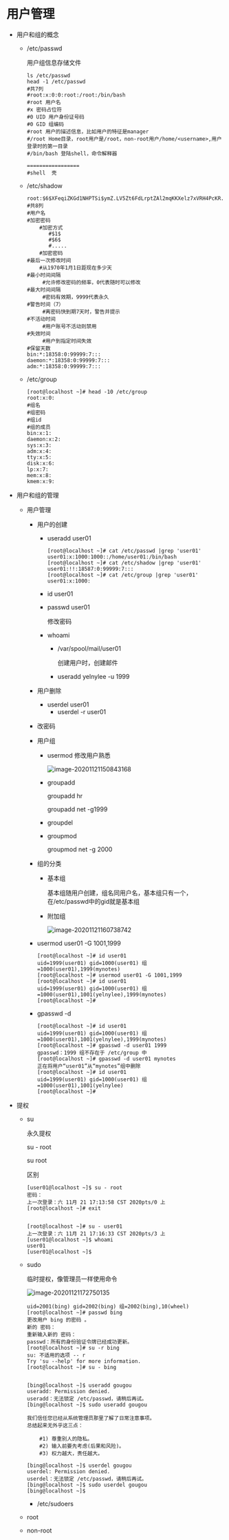 # 用户管理

* 用户和组的概念

  * /etc/passwd

    用户组信息存储文件

    ```shell
    ls /etc/passwd
    head -1 /etc/passwd
    #共7列
    #root:x:0:0:root:/root:/bin/bash
    #root 用户名
    #x 密码占位符
    #0 UID 用户身份证号码
    #0 GID 组编码
    #root 用户的描述信息，比如用户的特征是manager
    #/root Home目录，root用户是/root，non-root用户/home/<username>,用户登录时的第一目录
    #/bin/bash 登陆shell，命令解释器
    
    =================
    #shell  壳 
    ```

  * /etc/shadow

    ```shell
    root:$6$XFeqiZKGd1NHPTSi$ymZ.LV5Zt6FdLrptZAl2mqKKXelz7xVRH4PcKR.8Z5uyMoZmHNgMCnL7xHel0F4Unc6svROLz0Y6JUiwz5jbO1::0:99999:7:::
    #共8列
    #用户名
    #加密密码
    	#加密方式
    	   #$1$
    	   #$6$
    	   #.....
    	#加密密码
    #最后一次修改时间
    	#从1970年1月1日距现在多少天
    #最小时间间隔
         #允许修改密码的频率，0代表随时可以修改
    #最大时间间隔
         #密码有效期，9999代表永久
    #警告时间（7）
         #离密码快到期7天时，警告并提示
    #不活动时间
         #用户账号不活动则禁用
    #失效时间
         #用户到指定时间失效
    #保留天数
    bin:*:18358:0:99999:7:::
    daemon:*:18358:0:99999:7:::
    adm:*:18358:0:99999:7:::
    ```

    

  * /etc/group

    ```shell
    [root@localhost ~]# head -10 /etc/group
    root:x:0:
    #组名
    #组密码
    #组id
    #组的成员
    bin:x:1:
    daemon:x:2:
    sys:x:3:
    adm:x:4:
    tty:x:5:
    disk:x:6:
    lp:x:7:
    mem:x:8:
    kmem:x:9:
    ```

    

* 用户和组的管理

  * 用户管理

    * 用户的创建

      * useradd user01

        ```shell
        [root@localhost ~]# cat /etc/passwd |grep 'user01'
        user01:x:1000:1000::/home/user01:/bin/bash
        [root@localhost ~]# cat /etc/shadow |grep 'user01'
        user01:!!:18587:0:99999:7:::
        [root@localhost ~]# cat /etc/group |grep 'user01'
        user01:x:1000:
        ```

      * id user01

      * passwd user01 

        修改密码

      * whoami

        * /var/spool/mail/user01

          创建用户时，创建邮件

        * useradd yelnylee -u 1999

    * 用户删除

      * userdel user01
        * userdel -r user01

    * 改密码

    * 用户组

      * usermod  修改用户熟悉

        ![image-20201121150843168](C:\Users\Administrator\AppData\Roaming\Typora\typora-user-images\image-20201121150843168.png)

      * groupadd

        groupadd hr

        groupadd net -g1999

      * groupdel

      * groupmod

        groupmod net -g 2000

    * 组的分类

      * 基本组

        基本组随用户创建，组名同用户名，基本组只有一个，在/etc/passwd中的gid就是基本组

      * 附加组

        ![image-20201121160738742](C:\Users\Administrator\AppData\Roaming\Typora\typora-user-images\image-20201121160738742.png)

    * usermod user01 -G 1001,1999

      ```shell
      [root@localhost ~]# id user01
      uid=1999(user01) gid=1000(user01) 组=1000(user01),1999(mynotes)
      [root@localhost ~]# usermod user01 -G 1001,1999
      [root@localhost ~]# id user01
      uid=1999(user01) gid=1000(user01) 组=1000(user01),1001(yelnylee),1999(mynotes)
      [root@localhost ~]# 
      ```

    * gpasswd -d <user01> <mynotes>

      ```shell
      [root@localhost ~]# id user01
      uid=1999(user01) gid=1000(user01) 组=1000(user01),1001(yelnylee),1999(mynotes)
      [root@localhost ~]# gpasswd -d user01 1999
      gpasswd：1999 组不存在于 /etc/group 中
      [root@localhost ~]# gpasswd -d user01 mynotes
      正在将用户“user01”从“mynotes”组中删除
      [root@localhost ~]# id user01
      uid=1999(user01) gid=1000(user01) 组=1000(user01),1001(yelnylee)
      [root@localhost ~]#
      ```

      

* 提权

  * su 

    永久提权

    su - root

    su root

    区别

    ```shell
    [user01@localhost ~]$ su - root
    密码：
    上一次登录：六 11月 21 17:13:58 CST 2020pts/0 上
    [root@localhost ~]# exit
    
    
    [root@localhost ~]# su - user01
    上一次登录：六 11月 21 17:16:33 CST 2020pts/3 上
    [user01@localhost ~]$ whoami
    user01
    [user01@localhost ~]$ 
    
    ```

  * sudo 

    临时提权，像管理员一样使用命令

    ![image-20201121172750135](C:\Users\Administrator\AppData\Roaming\Typora\typora-user-images\image-20201121172750135.png)

    ```shell
    uid=2001(bing) gid=2002(bing) 组=2002(bing),10(wheel)
    [root@localhost ~]# passwd bing
    更改用户 bing 的密码 。
    新的 密码：
    重新输入新的 密码：
    passwd：所有的身份验证令牌已经成功更新。
    [root@localhost ~]# su -r bing
    su: 不适用的选项 -- r
    Try 'su --help' for more information.
    [root@localhost ~]# su - bing
    
    
    [bing@localhost ~]$ useradd gougou
    useradd: Permission denied.
    useradd：无法锁定 /etc/passwd，请稍后再试。
    [bing@localhost ~]$ sudo useradd gougou
    
    我们信任您已经从系统管理员那里了解了日常注意事项。
    总结起来无外乎这三点：
    
        #1) 尊重别人的隐私。
        #2) 输入前要先考虑(后果和风险)。
        #3) 权力越大，责任越大。
    
    [bing@localhost ~]$ userdel gougou
    userdel: Permission denied.
    userdel：无法锁定 /etc/passwd，请稍后再试。
    [bing@localhost ~]$ sudo userdel gougou
    [bing@localhost ~]$ 
    
    ```

    * /etc/sudoers

  * root

  * non-root

